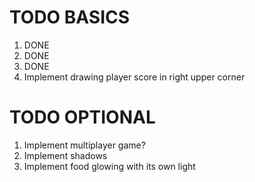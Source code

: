 # TODO BASICS

1. DONE
2. DONE
3. DONE
4. Implement drawing player score in right upper corner

# TODO OPTIONAL

1. Implement multiplayer game?
2. Implement shadows
3. Implement food glowing with its own light
